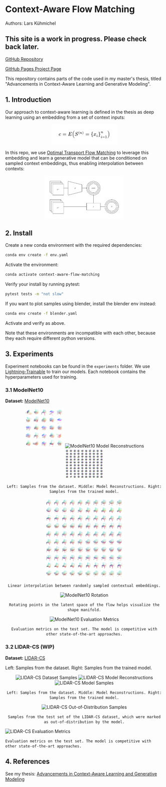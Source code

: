 # Context-Aware Flow Matching

Authors: Lars Kühmichel

## This site is a work in progress. Please check back later.

[GitHub Repository](https://github.com/LarsKue/context-aware-flow-matching)

[GitHub Pages Project Page](https://larskue.github.io/context-aware-flow-matching/)

This repository contains parts of the code used in my master's thesis, titled
"Advancements in Context-Aware Learning and Generative Modeling".

## 1. Introduction

Our approach to context-aware learning is defined in the thesis as
deep learning using an embedding from a set of context inputs:

<div align="center">
    <img src="docs/context-aware-learning.webp" alt="Context-Aware Learning">
</div>


In this repo, we use [Optimal Transport Flow Matching](https://arxiv.org/abs/2302.00482) to leverage this
embedding and learn a  generative model that can be conditioned on sampled
context embeddings, thus enabling interpolation between contexts:

<div align="center">
    <img src="docs/context-aware-flow-matching.webp" width=50% alt="Interpolation">
</div>

## 2. Install

Create a new conda environment with the required dependencies:
```bash
conda env create -f env.yaml
```

Activate the environment:
```bash
conda activate context-aware-flow-matching
```

Verify your install by running pytest:
```bash
pytest tests -m "not slow"
```

If you want to plot samples using blender, install the blender env instead:

```bash
conda env create -f blender.yaml
```

Activate and verify as above.

Note that these environments are incompatible with each other,
because they each require different python versions.

## 3. Experiments

Experiment notebooks can be found in the `experiments` folder. We use
[Lightning-Trainable](https://github.com/LarsKue/lightning-trainable)
to train our models. Each notebook contains the hyperparameters used for training.

### 3.1 ModelNet10

**Dataset:** [ModelNet10](https://3dvision.princeton.edu/projects/2014/3DShapeNets/)

<div align="center">
    <img src="docs/modelnet10/data_samples.webp" width=25% alt="ModelNet10 Dataset Samples">
    <img src="docs/modelnet10/reconstructions.webp" width=25% alt="ModelNet10 Model Reconstructions">
    <img src="docs/modelnet10/model_samples.webp" width=25% alt="ModelNet10 Model Samples">

    Left: Samples from the dataset. Middle: Model Reconstructions. Right: Samples from the trained model.
</div>

<div align="center">
    <img src="docs/modelnet10/interpolation.webp" width=50% alt="ModelNet10 Context Interpolation">

    Linear interpolation between randomly sampled contextual embeddings.
</div>

<div align="center">
    <img src="docs/modelnet10/rotation.webp" width=50% alt="ModelNet10 Rotation">

    Rotating points in the latent space of the flow helps visualize the shape manifold.
</div>

<div align="center">
    <img src="docs/modelnet10/metrics.webp" alt="ModelNet10 Evaluation Metrics">

    Evaluation metrics on the test set. The model is competitive with other state-of-the-art approaches.
</div>


### 3.2 LIDAR-CS (WIP)

**Dataset:** [LIDAR-CS](https://github.com/LiDAR-Perception/LiDAR-CS)

Left: Samples from the dataset. Right: Samples from the trained model.

<div align="center">
    <img src="docs/lidar-cs/data_samples.webp" width=25% alt="LIDAR-CS Dataset Samples">
    <img src="docs/lidar-cs/reconstructions.webp" width=25% alt="LIDAR-CS Model Reconstructions">
    <img src="docs/lidar-cs/model_samples.webp" width=25% alt="LIDAR-CS Model Samples">
    
    Left: Samples from the dataset. Middle: Model Reconstructions. Right: Samples from the trained model.
</div>


<div align="center">
    <img src="docs/lidar-cs/out-of-distribution.webp" width=50% alt="LIDAR-CS Out-of-Distribution Samples">

    Samples from the test set of the LIDAR-CS dataset, which were marked as out-of-distribution by the model.
</div>


<div class="row">
    <img src="docs/lidar-cs/metrics.webp" alt="LIDAR-CS Evaluation Metrics">
    
    Evaluation metrics on the test set. The model is competitive with other state-of-the-art approaches.
</div>


## 4. References

See my thesis: [Advancements in Context-Aware Learning and Generative Modeling](docs/thesis.pdf)
